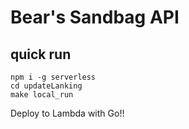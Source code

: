 # Bear's Sandbag API
## quick run

```
npm i -g serverless
cd updateLanking
make local_run
```

Deploy to Lambda with Go!!
